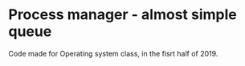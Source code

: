 # Process manager - almost simple queue
Code made for Operating system class, in the fisrt half of 2019.
